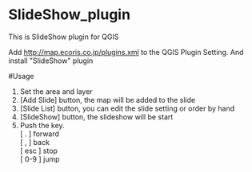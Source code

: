 SlideShow_plugin
================

This is SlideShow plugin for QGIS

Add http://map.ecoris.co.jp/plugins.xml to the QGIS Plugin Setting.
And install "SlideShow" plugin

#Usage

1. Set the area and layer
2. [Add Slide] button, the map will be added to the slide
3. [Slide List] button, you can edit the slide setting or order by hand
4. [SlideShow] button, the slideshow will be start
5. Push the key.<br/>[ . ]  forward<br>[ , ]  back<br/>[ esc ]  stop <br/>[ 0-9 ]  jump</li>
